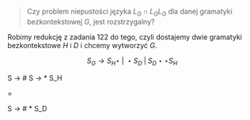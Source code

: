 >Czy problem niepustości języka $L_G\cap L_GL_G$ dla danej gramatyki bezkontekstowej $G$, jest rozstrzygalny?

Robimy redukcję z zadania 122 do tego, czyli dostajemy dwie gramatyki bezkontekstowe $H$ i $D$ i chcemy wytworzyć $G$.

$$S_G\to S_H\star\;|\;\star S_D\;|\;S_D\star\star S_H$$

S -> #
S -> * S_H



=


S -> # * S_D

